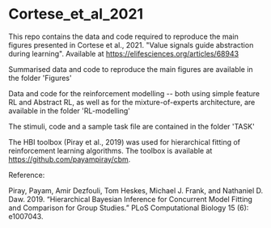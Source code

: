 # Cortese_et_al_2021


This repo contains the data and code required to reproduce the main figures presented in Cortese et al., 2021. "Value signals guide abstraction during learning". Available at https://elifesciences.org/articles/68943

Summarised data and code to reproduce the main figures are available in the folder 'Figures'

Data and code for the reinforcement modelling -- both using simple feature RL and Abstract RL, as well as for the mixture-of-experts architecture, are available in the folder 'RL-modelling'

The stimuli, code and a sample task file are contained in the folder 'TASK'


The HBI toolbox (Piray et al., 2019) was used for hierarchical fitting of reinforcement learning algorithms. The toolbox is available at https://github.com/payampiray/cbm.


Reference:

Piray, Payam, Amir Dezfouli, Tom Heskes, Michael J. Frank, and Nathaniel D. Daw. 2019. “Hierarchical Bayesian Inference for Concurrent Model Fitting and Comparison for Group Studies.” PLoS Computational Biology 15 (6): e1007043.
